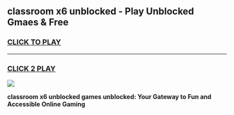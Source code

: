
## classroom x6 unblocked - Play Unblocked Gmaes & Free
<h3>
<a href="https://news.freeplayer.one?title=classroom_x6_unblocked&ref=16F">CLICK TO PLAY</a></h3>
<hr>

<h3>
<a href="https://news.freeplayer.one?title=classroom_x6_unblocked&ref=16F">CLICK 2 PLAY</a>
  
</h3>

<a href="https://news.freeplayer.one?title=classroom_x6_unblocked&ref=16F/"><img src="https://clearcache.store/games.png"></a>


**classroom x6 unblocked games unblocked: Your Gateway to Fun and Accessible Online Gaming**
